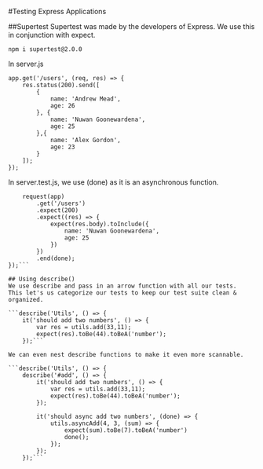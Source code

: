 #Testing Express Applications

##Supertest
Supertest was made by the developers of Express. We use this in conjunction with expect.

`npm i supertest@2.0.0`

In server.js

```
app.get('/users', (req, res) => {
    res.status(200).send([
        {
            name: 'Andrew Mead',
            age: 26
        }, {
            name: 'Nuwan Goonewardena',
            age: 25
        },{
            name: 'Alex Gordon',
            age: 23
        }
    ]);
});
```

In server.test.js, we use (done) as it is an asynchronous function.

```it('should return correct response', (done) => {
    request(app)
        .get('/users')
        .expect(200)
        .expect((res) => {
            expect(res.body).toInclude({
                name: 'Nuwan Goonewardena',
                age: 25
            })
        })
        .end(done);     
});```

## Using describe()
We use describe and pass in an arrow function with all our tests. 
This let's us categorize our tests to keep our test suite clean & organized.

```describe('Utils', () => {
    it('should add two numbers', () => {
        var res = utils.add(33,11);
        expect(res).toBe(44).toBeA('number');
    });```

We can even nest describe functions to make it even more scannable.

```describe('Utils', () => {
    describe('#add', () => {
        it('should add two numbers', () => {
            var res = utils.add(33,11);
            expect(res).toBe(44).toBeA('number');
        });
        
        it('should async add two numbers', (done) => {
            utils.asyncAdd(4, 3, (sum) => {
                expect(sum).toBe(7).toBeA('number')
                done();
            });
        });
    });```
